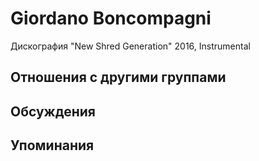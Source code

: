 # Giordano Boncompagni

Дискография
"New Shred Generation" 2016, Instrumental

## Отношения с другими группами


## Обсуждения


## Упоминания

